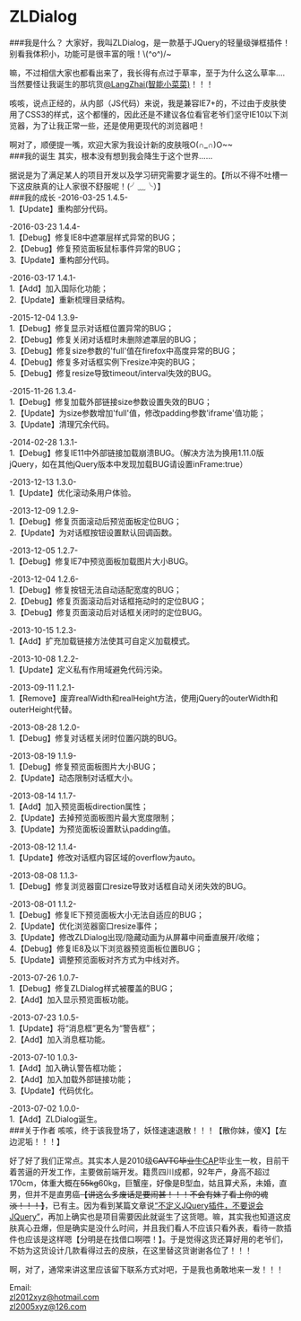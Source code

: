 # ZLDialog
###我是什么？
大家好，我叫ZLDialog，是一款基于JQuery的轻量级弹框插件！别看我体积小，功能可是很丰富的哦！\\(^o^)/~  
  
嘛，不过相信大家也都看出来了，我长得有点过于草率，至于为什么这么草率....当然要怪让我诞生的那坑货[@LangZhai(智能小菜菜)](https://github.com/LangZhai "LangZhai(智能小菜菜)")！！！  
  
咳咳，说点正经的，从内部（JS代码）来说，我是兼容IE7+的，不过由于皮肤使用了CSS3的样式，这个都懂的，因此还是不建议各位看官老爷们坚守IE10以下浏览器，为了让我正常一些，还是使用更现代的浏览器吧！  
  
啊对了，顺便提一嘴，欢迎大家为我设计新的皮肤哦O(∩_∩)O~~  
###我的诞生
其实，根本没有想到我会降生于这个世界......  
  
据说是为了满足某人的项目开发以及学习研究需要才诞生的。【所以不得不吐槽一下这皮肤真的让人家很不舒服呢！(╯﹏╰）】  
###我的成长
-2016-03-25    1.4.5-  
  1.【Update】重构部分代码。  
  
-2016-03-23    1.4.4-  
  1.【Debug】修复IE8中遮罩层样式异常的BUG；  
  2.【Debug】修复预览面板鼠标事件异常的BUG；  
  3.【Update】重构部分代码。  
  
-2016-03-17    1.4.1-  
  1.【Add】加入国际化功能；  
  2.【Update】重新梳理目录结构。  
  
-2015-12-04    1.3.9-  
  1.【Debug】修复显示对话框位置异常的BUG；  
  2.【Debug】修复关闭对话框时未删除遮罩层的BUG；  
  3.【Debug】修复size参数的'full'值在firefox中高度异常的BUG；  
  4.【Debug】修复多对话框实例下resize冲突的BUG；  
  5.【Debug】修复resize导致timeout/interval失效的BUG。  
  
-2015-11-26    1.3.4-  
  1.【Debug】修复加载外部链接size参数设置失效的BUG；  
  2.【Update】为size参数增加'full'值，修改padding参数'iframe'值功能；  
  3.【Update】清理冗余代码。  
  
-2014-02-28    1.3.1-  
  1.【Debug】修复IE11中外部链接加载崩溃BUG。（解决方法为换用1.11.0版jQuery，如在其他jQuery版本中发现加载BUG请设置inFrame:true）  
  
-2013-12-13    1.3.0-  
  1.【Update】优化滚动条用户体验。  
  
-2013-12-09    1.2.9-  
  1.【Debug】修复页面滚动后预览面板定位BUG；  
  2.【Update】为对话框按钮设置默认回调函数。  
  
-2013-12-05    1.2.7-  
  1.【Debug】修复IE7中预览面板加载图片大小BUG。  
  
-2013-12-04    1.2.6-  
  1.【Debug】修复按钮无法自动适配宽度的BUG；  
  2.【Debug】修复页面滚动后对话框拖动时的定位BUG；  
  3.【Debug】修复页面滚动后对话框关闭时的定位BUG。  
  
-2013-10-15    1.2.3-  
  1.【Add】扩充加载链接方法使其可自定义加载模式。  
  
-2013-10-08    1.2.2-  
  1.【Update】定义私有作用域避免代码污染。  
  
-2013-09-11    1.2.1-  
  1.【Remove】废弃realWidth和realHeight方法，使用jQuery的outerWidth和outerHeight代替。  
  
-2013-08-28    1.2.0-  
  1.【Debug】修复对话框关闭时位置闪跳的BUG。  
  
-2013-08-19    1.1.9-  
  1.【Debug】修复预览面板图片大小BUG；  
  2.【Update】动态限制对话框大小。 
  
-2013-08-14    1.1.7-  
  1.【Add】加入预览面板direction属性；  
  2.【Update】去掉预览面板图片最大宽度限制；  
  3.【Update】为预览面板设置默认padding值。  
  
-2013-08-12    1.1.4-  
  1.【Update】修改对话框内容区域的overflow为auto。  
  
-2013-08-08    1.1.3-  
  1.【Debug】修复浏览器窗口resize导致对话框自动关闭失效的BUG。 
  
-2013-08-01    1.1.2-  
  1.【Debug】修复IE下预览面板大小无法自适应的BUG；  
  2.【Update】优化浏览器窗口resize事件；  
  3.【Update】修改ZLDialog出现/隐藏动画为从屏幕中间垂直展开/收缩；  
  4.【Debug】修复IE8及以下浏览器预览面板位置BUG；  
  5.【Update】调整预览面板对齐方式为中线对齐。  
  
-2013-07-26    1.0.7-  
  1.【Debug】修复ZLDialog样式被覆盖的BUG；  
  2.【Add】加入显示预览面板功能。  
  
-2013-07-23    1.0.5-  
  1.【Update】将“消息框”更名为“警告框”；  
  2.【Add】加入消息框功能。  
  
-2013-07-10    1.0.3-  
  1.【Add】加入确认警告框功能；  
  2.【Add】加入加载外部链接功能；  
  3.【Update】代码优化。  
  
-2013-07-02    1.0.0-  
  1.【Add】ZLDialog诞生。  
###关于作者
咳咳，终于该我登场了，妖怪速速退散！！！【散你妹，傻X】【左边泥垢！！！】  
  
好了好了我们正常点。其实本人是2010级~~CAVTC毕业生~~<a href="http://www.cap.edu.cn/" target="_blank">CAP</a>毕业生一枚，目前干着苦逼的开发工作，主要做前端开发。籍贯四川成都，92年产，身高不超过170cm，体重大概在~~55kg~~60kg，巨蟹座，好像是B型血，姑且算犬系，未婚，直男，但并不是直男癌~~【讲这么多废话是要闹甚！！！不会有妹子看上你的魂淡！！！】~~，已有主。因为看到某篇文章说<a href="http://www.cnblogs.com/xcj26/p/3345556.html" target="_blank">“不定义JQuery插件，不要说会JQuery”</a>，再加上确实也是项目需要因此就诞生了这货嗯。嘛，其实我也知道这皮肤真心丑爆，但是确实是没什么时间，并且我们看人不应该只看外表，看待一款插件也应该是这样嗯【分明是在找借口啊喂！】。于是觉得这货还算好用的老爷们，不妨为这货设计几款看得过去的皮肤，在这里替这货谢谢各位了！！！ 
  
啊，对了，通常来讲这里应该留下联系方式对吧，于是我也勇敢地来一发！！！  
  
Email:  
<zl2012xyz@hotmail.com>  
<zl2005xyz@126.com>
